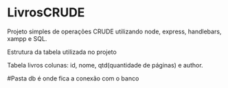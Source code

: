 # LivrosCRUDE
Projeto simples de operações CRUDE utilizando node, express, handlebars, xampp e SQL.

Estrutura da tabela utilizada no projeto

Tabela livros
colunas: id, nome, qtd(quantidade de páginas) e author.


#Pasta db é onde fica a conexão com o banco
